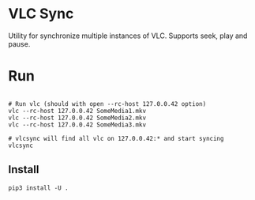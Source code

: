 VLC Sync
========

Utility for synchronize multiple instances of VLC. Supports seek, play and pause.

# Run

```shell

# Run vlc (should with open --rc-host 127.0.0.42 option) 
vlc --rc-host 127.0.0.42 SomeMedia1.mkv
vlc --rc-host 127.0.0.42 SomeMedia2.mkv
vlc --rc-host 127.0.0.42 SomeMedia3.mkv

# vlcsync will find all vlc on 127.0.0.42:* and start syncing 
vlcsync
```

## Install

```shell
pip3 install -U .
```
